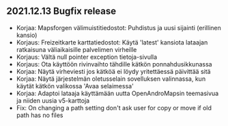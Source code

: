 ## 2021.12.13 Bugfix release

- Korjaa: Mapsforgen välimuistitiedostot: Puhdistus ja uusi sijainti (erillinen kansio)
- Korjaus: Freizeitkarte karttatiedostot: Käytä 'latest' kansiota lataajan ratkaisuna väliaikaisille palvelimen virheille
- Korjaus: Vältä null pointer exception tietoja-sivulla
- Korjaus: Ota käyttöön rivinvaihto tähdille kätkön ponnahdusikkunassa
- Korjaa: Näytä virheviesti jos kätköä ei löydy yritettäessä päivittää sitä
- Korjaa: Näytä järjestelmän oletusselain sovelluksen valinnassa, kun käytät kätkön valikossa 'Avaa selaimessa'
- Korjaa: Adaptoi lataaja käyttämään uutta OpenAndroMapsin teemasivua ja niiden uusia v5-karttoja
- Fix: On changing a path setting don't ask user for copy or move if old path has no files
